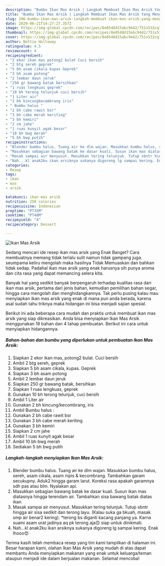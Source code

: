 ```yaml
---
description: "Bumbu Ikan Mas Arsik | Langkah Membuat Ikan Mas Arsik Yang Menggugah Selera"
title: "Bumbu Ikan Mas Arsik | Langkah Membuat Ikan Mas Arsik Yang Menggugah Selera"
slug: 106-bumbu-ikan-mas-arsik-langkah-membuat-ikan-mas-arsik-yang-menggugah-selera
date: 2020-06-21T14:27:27.357Z
image: https://img-global.cpcdn.com/recipes/8e0548d15abc9442/751x532cq70/ikan-mas-arsik-foto-resep-utama.jpg
thumbnail: https://img-global.cpcdn.com/recipes/8e0548d15abc9442/751x532cq70/ikan-mas-arsik-foto-resep-utama.jpg
cover: https://img-global.cpcdn.com/recipes/8e0548d15abc9442/751x532cq70/ikan-mas-arsik-foto-resep-utama.jpg
author: Bettie Holloway
ratingvalue: 4.5
reviewcount: 4
recipeingredient:
- "2 ekor ikan mas potong2 bulat Cuci bersih"
- "2 btg sereh geprek"
- "5 bh asam cikala kupas Geprek"
- "3 bh asam potong"
- "2 lembar daun jeruk"
- "250 gr bawang batak bersihkan"
- "1 ruas lengkuas geprek"
- "10 bh terong telunjuk cuci bersih"
- "1 Liter air"
- "2 bh kincungkecombrang iris"
- " Bumbu halus "
- "2 bh cabe rawit bsr"
- "3 bh cabe merah keriting"
- "3 bh kemiri"
- "2 cm jahe"
- "1 ruas kunyit agak besar"
- "10 bh bwg merah"
- "5 bh bwg putih"
recipeinstructions:
- "Blender bumbu halus. Tuang air ke dlm wajan. Masukkan bumbu halus, sereh, asam cikala, asam nipis &amp; kecombrang. Tambahkan garam secukupny. Aduk2 hingga garam larut. Koreksi rasa apakah garamnya sdh pas atau blm. Nyalakan api."
- "Masukkan sebagian bawang batak ke dasar kuali. Susun ikan mas diatasnya hingga terendam air. Tambahkan sisa bawang batak diatas ikan."
- "Masak sampai air menyusut. Masukkan tering telunjuk. Tutup sbntr hingga air sisa sedikit dan terong layu. (Kalau suka ga bkuah, masak smp air benar2 kering). *terong bs diganti kacang panjang ya. Karna suami asam urat jadinya aq pk terong aja😊 siap untuk dinikmati."
- "Nah...kl anak2ku ikan arsiknya sukanya digoreng lg sampai kering. Enak lhooo😍"
categories:
- Resep
tags:
- ikan
- mas
- arsik

katakunci: ikan mas arsik 
nutrition: 258 calories
recipecuisine: Indonesian
preptime: "PT35M"
cooktime: "PT40M"
recipeyield: "4"
recipecategory: Dessert

---
```



![Ikan Mas Arsik](https://img-global.cpcdn.com/recipes/8e0548d15abc9442/751x532cq70/ikan-mas-arsik-foto-resep-utama.jpg)

Sedang mencari ide resep ikan mas arsik yang Enak Banget? Cara membuatnya memang tidak terlalu sulit namun tidak gampang juga. seumpama keliru mengolah maka hasilnya Tidak Memuaskan dan bahkan tidak sedap. Padahal ikan mas arsik yang enak harusnya sih punya aroma dan cita rasa yang dapat memancing selera kita.

Banyak hal yang sedikit banyak berpengaruh terhadap kualitas rasa dari ikan mas arsik, pertama dari jenis bahan, kemudian pemilihan bahan segar, hingga cara mengolah dan menghidangkannya. Tak perlu pusing kalau mau menyiapkan ikan mas arsik yang enak di mana pun anda berada, karena asal sudah tahu triknya maka hidangan ini bisa menjadi sajian spesial.




Berikut ini ada beberapa cara mudah dan praktis untuk membuat ikan mas arsik yang siap dikreasikan. Anda bisa menyiapkan Ikan Mas Arsik menggunakan 18 bahan dan 4 tahap pembuatan. Berikut ini cara untuk menyiapkan hidangannya.

<!--inarticleads1-->

##### Bahan-bahan dan bumbu yang diperlukan untuk pembuatan Ikan Mas Arsik:

1. Siapkan 2 ekor ikan mas, potong2 bulat. Cuci bersih
1. Ambil 2 btg sereh, geprek
1. Siapkan 5 bh asam cikala, kupas. Geprek
1. Siapkan 3 bh asam potong
1. Ambil 2 lembar daun jeruk
1. Siapkan 250 gr bawang batak, bersihkan
1. Siapkan 1 ruas lengkuas, geprek
1. Gunakan 10 bh terong telunjuk, cuci bersih
1. Ambil 1 Liter air
1. Gunakan 2 bh kincung/kecombrang, iris
1. Ambil  Bumbu halus :
1. Gunakan 2 bh cabe rawit bsr
1. Gunakan 3 bh cabe merah keriting
1. Gunakan 3 bh kemiri
1. Siapkan 2 cm jahe
1. Ambil 1 ruas kunyit agak besar
1. Ambil 10 bh bwg merah
1. Sediakan 5 bh bwg putih




<!--inarticleads2-->

##### Langkah-langkah menyiapkan Ikan Mas Arsik:

1. Blender bumbu halus. Tuang air ke dlm wajan. Masukkan bumbu halus, sereh, asam cikala, asam nipis &amp; kecombrang. Tambahkan garam secukupny. Aduk2 hingga garam larut. Koreksi rasa apakah garamnya sdh pas atau blm. Nyalakan api.
1. Masukkan sebagian bawang batak ke dasar kuali. Susun ikan mas diatasnya hingga terendam air. Tambahkan sisa bawang batak diatas ikan.
1. Masak sampai air menyusut. Masukkan tering telunjuk. Tutup sbntr hingga air sisa sedikit dan terong layu. (Kalau suka ga bkuah, masak smp air benar2 kering). *terong bs diganti kacang panjang ya. Karna suami asam urat jadinya aq pk terong aja😊 siap untuk dinikmati.
1. Nah...kl anak2ku ikan arsiknya sukanya digoreng lg sampai kering. Enak lhooo😍




Terima kasih telah membaca resep yang tim kami tampilkan di halaman ini. Besar harapan kami, olahan Ikan Mas Arsik yang mudah di atas dapat membantu Anda menyiapkan makanan yang enak untuk keluarga/teman ataupun menjadi ide dalam berjualan makanan. Selamat mencoba!
